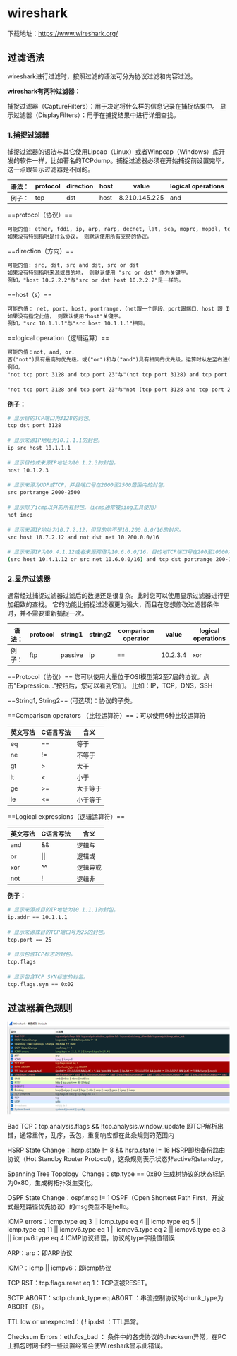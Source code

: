 # wireshark

下载地址：https://www.wireshark.org/

## 过滤语法

wireshark进行过滤时，按照过滤的语法可分为协议过滤和内容过滤。

**wireshark有两种过滤器：**

捕捉过滤器（CaptureFilters）：用于决定将什么样的信息记录在捕捉结果中。
显示过滤器（DisplayFilters）：用于在捕捉结果中进行详细查找。

### 1.捕捉过滤器

捕捉过滤器的语法与其它使用Lipcap（Linux）或者Winpcap（Windows）库开发的软件一样，比如著名的TCPdump。捕捉过滤器必须在开始捕捉前设置完毕，这一点跟显示过滤器是不同的。

|语法：|protocol|direction|host|value|logical operations|
| ------| --------| ---------| ----| -------------| ------------------|
|例子：|tcp|dst|host|8.210.145.225|and|

==protocol（协议）==

```txt
可能的值: ether, fddi, ip, arp, rarp, decnet, lat, sca, moprc, mopdl, tcp and udp.  
如果没有特别指明是什么协议， 则默认使用所有支持的协议。
```

==direction（方向）==

```txt
可能的值: src, dst, src and dst, src or dst  
如果没有特别指明来源或目的地， 则默认使用 "src or dst" 作为关键字。  
例如，"host 10.2.2.2"与"src or dst host 10.2.2.2"是一样的。
```

==host（s）==

```txt
可能的值： net, port, host, portrange.（net跟一个网段、port跟端口、host 跟 IP地址或域名、portrange端口范围，比如80-110端口）  
如果没有指定此值， 则默认使用"host"关键字。  
例如，"src 10.1.1.1"与"src host 10.1.1.1"相同。
```

==logical operation（逻辑运算）==

```txt
可能的值：not, and, or.  
否("not")具有最高的优先级。或("or")和与("and")具有相同的优先级，运算时从左至右进行。  
例如，  
"not tcp port 3128 and tcp port 23"与"(not tcp port 3128) and tcp port 23"相同。  

"not tcp port 3128 and tcp port 23"与"not (tcp port 3128 and tcp port 23)"不同。
```

**例子：**

```bash
# 显示目的TCP端口为3128的封包。
tcp dst port 3128

# 显示来源IP地址为10.1.1.1的封包。
ip src host 10.1.1.1

# 显示目的或来源IP地址为10.1.2.3的封包。
host 10.1.2.3

# 显示来源为UDP或TCP，并且端口号在2000至2500范围内的封包。
src portrange 2000-2500

# 显示除了icmp以外的所有封包。（icmp通常被ping工具使用）
not imcp

# 显示来源IP地址为10.7.2.12，但目的地不是10.200.0.0/16的封包。
src host 10.7.2.12 and not dst net 10.200.0.0/16

# 显示来源IP为10.4.1.12或者来源网络为10.6.0.0/16，目的地TCP端口号在200至10000之间，并且目的位于网络10.0.0.0/8内的所有封包。
(src host 10.4.1.12 or src net 10.6.0.0/16) and tcp dst portrange 200-10000 and dst net 10.0.0.0/8
```

### 2.显示过滤器

通常经过捕捉过滤器过滤后的数据还是很复杂。此时您可以使用显示过滤器进行更加细致的查找。
它的功能比捕捉过滤器更为强大，而且在您想修改过滤器条件时，并不需要重新捕捉一次。

|语法：|protocol|string1|string2|comparison operator|value|logical operations|
| ------| --------| -------| -------| -------------------| --------| ------------------|
|例子：|ftp|passive|ip|==|10.2.3.4|xor|

==Protocol（协议）==
您可以使用大量位于OSI模型第2至7层的协议。点击"Expression..."按钮后，您可以看到它们。
比如：IP，TCP，DNS，SSH

==String1, String2== (可选项)：协议的子类。

==Comparison operators （比较运算符）==：可以使用6种比较运算符

|英文写法|C语言写法|含义|
| --------| ---------| --------|
|eq|==|等于|
|ne|!=|不等于|
|gt|>|大于|
|lt|<|小于|
|ge|>=|大于等于|
|le|<=|小于等于|

==Logical expressions（逻辑运算符）==

|英文写法|C语言写法|含义|
| --------| ---------| --------|
|and|&&|逻辑与|
|or|\|\||逻辑或|
|xor|^^|逻辑异或|
|not|!|逻辑非|

**例子：**

```bash
# 显示来源或目的IP地址为10.1.1.1的封包。
ip.addr == 10.1.1.1

# 显示来源或目的TCP端口号为25的封包。
tcp.port == 25

# 显示包含TCP标志的封包。
tcp.flags

# 显示包含TCP SYN标志的封包。
tcp.flags.syn == 0x02
```

## 过滤器着色规则

![](assets/image-20221201103226347-20230610173813-g1q72ly.png)

Bad TCP：tcp.analysis.flags && !tcp.analysis.window_update
即TCP解析出错，通常重传，乱序，丢包，重复响应都在此条规则的范围内

HSRP State Change：hsrp.state != 8 && hsrp.state != 16
HSRP即热备份路由协议（Hot Standby Router Protocol），这条规则表示状态非active和standby。

Spanning Tree Topology  Change：stp.type == 0x80
生成树协议的状态标记为0x80，生成树拓扑发生变化。

OSPF State Change：ospf.msg != 1
OSPF（Open Shortest Path First，开放式最短路径优先协议）的msg类型不是hello。

ICMP errors：icmp.type eq 3 || icmp.type eq 4 || icmp.type eq 5 || icmp.type eq 11 || icmpv6.type eq 1 || icmpv6.type eq 2 || icmpv6.type eq 3 || icmpv6.type eq 4
ICMP协议错误，协议的type字段值错误

ARP：arp：即ARP协议

ICMP：icmp || icmpv6：即icmp协议

TCP RST：tcp.flags.reset eq 1：TCP流被RESET。

SCTP ABORT：sctp.chunk_type eq ABORT ：串流控制协议的chunk_type为ABORT（6）。

TTL low or unexpected：( ! ip.dst ：TTL异常。

Checksum Errors：eth.fcs_bad ：
条件中的各类协议的checksum异常，在PC上抓包时网卡的一些设置经常会使Wireshark显示此错误。
